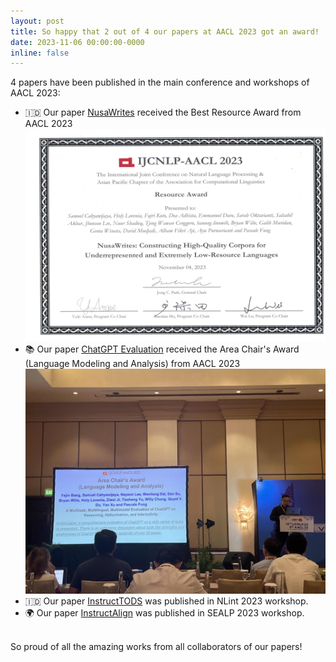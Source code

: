```yaml
---
layout: post
title: So happy that 2 out of 4 our papers at AACL 2023 got an award! :tada:
date: 2023-11-06 00:00:00-0000
inline: false
---
```


4 papers have been published in the main conference and workshops of AACL 2023:

<ul>
  <li>🇮🇩 Our paper <a href="https://arxiv.org/abs/2309.10661">NusaWrites</a> received the Best Resource Award from AACL 2023</li>

  <img src="https://github.com/holylovenia/holylovenia.github.io/blob/master/assets/img/NusaWrites_AACL2023.png?raw=true" alt="NusaWrites's Award Certificate" width="800"/>

  <li>📚 Our paper <a href="https://arxiv.org/abs/2302.04023">ChatGPT Evaluation</a> received the Area Chair's Award (Language Modeling and Analysis) from AACL 2023</li>

  <img src="https://github.com/holylovenia/holylovenia.github.io/blob/master/assets/img/ChatGPT_AACL2023.jpeg?raw=true" alt="ChatGPT Evaluation's Award Announcement" width="800"/>
  
  <li>🇮🇩 Our paper <a href="https://arxiv.org/abs/2310.08885">InstructTODS</a> was published in NLint 2023 workshop.</li>
  <li>🌍 Our paper <a href="https://arxiv.org/abs/2309.10661">InstructAlign</a> was published in SEALP 2023 workshop.</li>
</ul>

<br/>
So proud of all the amazing works from all collaborators of our papers!
